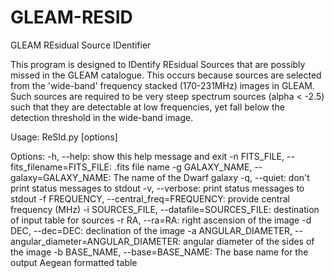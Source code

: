 # GLEAM-RESID
GLEAM REsidual Source IDentifier

This program is designed to IDentify REsidual Sources that are possibly missed in the GLEAM catalogue. This occurs because sources are selected from the 'wide-band' frequency stacked (170-231MHz) images in GLEAM. Such sources are required to be very steep spectrum sources (alpha < -2.5) such that they are detectable at low frequencies, yet fall below the detection threshold in the wide-band image. 

Usage: ReSId.py [options]

Options:
-h, --help:                                                 show this help message and exit
-n FITS_FILE, --fits_filename=FITS_FILE:                    .fits file name
-g GALAXY_NAME, --galaxy=GALAXY_NAME:                       The name of the Dwarf galaxy
-q, --quiet:                                                don't print status messages to stdout
-v, --verbose:                                              print status messages to stdout
-f FREQUENCY, --central_freq=FREQUENCY:                     provide central frequency (MHz)
-i SOURCES_FILE, --datafile=SOURCES_FILE:                   destination of input table for sources
-r RA, --ra=RA:                                             right ascension of the image
-d DEC, --dec=DEC:                                          declination of the image
-a ANGULAR_DIAMETER, --angular_diameter=ANGULAR_DIAMETER:   angular diameter of the sides of the image
-b BASE_NAME, --base=BASE_NAME:                             The base name for the output Aegean formatted table
